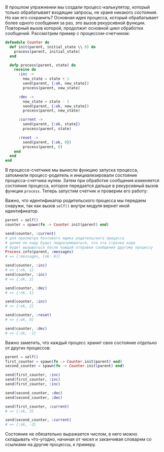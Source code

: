 
В прошлом упражнении мы создали процесс-калькулятор, который только обрабатывает входящие запросы, не храня никакого *состояния*. Но как его сохранить? Основная идея процесса, который обрабатывает более одного сообщения за раз, это вызов рекурсивной функции. Повторный вызов которой, продолжит основной цикл обработки сообщений. Рассмотрим пример с процессом-счетчиком:

```elixir
defmodule Counter do
  def init(parent, initial_state \\ 0) do
    process(parent, initial_state)
  end

  defp process(parent, state) do
    receive do
      :inc ->
        new_state = state + 1
        send(parent, {:ok, new_state})
        process(parent, new_state)

      :dec ->
        new_state = state - 1
        send(parent, {:ok, new_state})
        process(parent, new_state)

      :current ->
        send(parent, {:ok, state})
        process(parent, state)

      :reset ->
        send(parent, {:ok, 0})
        process(parent, 0)
    end
  end
end
```

В процессе-счетчике мы вынесли функцию запуска процесса, запомнили процесс-родитель и инициализировали состояние процесса-счетчика нулем. Затем при обработке сообщения изменяется состояние процесса, которое передается дальше в рекурсивный вызов функции `process`. Теперь запустим счетчик и проверим его работу:

Важно, что идентификатор родительского процесса мы передаем снаружи, так как вызов `self()` внутри модуля вернет иной идентификатор.

```elixir
parent = self()
counter = spawn(fn -> Counter.init(parent) end)

send(counter, :current)
# для просмотра почтового ящика родительского процесса
# далее по коду будет подразумеваться, что эта строчка кода
# будет вызываться после каждой отправки сообщения другому процессу
Process.info(parent, :messages)
# => {:messages, [ok: 0]}

send(counter, :inc)
# => {:ok, 1}
send(counter, :inc)
# => {:ok, 2}

send(counter, :dec)
# => {:ok, 1}

send(counter, :inc)
# => {:ok, 2}

send(counter, :reset)
# => {:ok, 0}

send(counter, :dec)
# => {:ok, -1}
```

Важно заметить, что каждый процесс хранит свое состояние *отдельно* от других процессов:

```elixir
parent = self()
first_counter = spawn(fn -> Counter.init(parent) end)
second_counter = spawn(fn -> Counter.init(parent) end)

send(first_counter, :inc)
send(first_counter, :inc)
send(first_counter, :inc)

send(second_counter, :dec)
send(second_counter, :dec)

send(first_counter, :current)
# => {:ok, 3}

send(second_counter, :current)
# => {:ok, -2}
```

Состояние не обязательно выражается числом, в него можно складывать что-угодно, начиная от чисел и заканчивая словарем со ссылками на другие процессы, к примеру.
